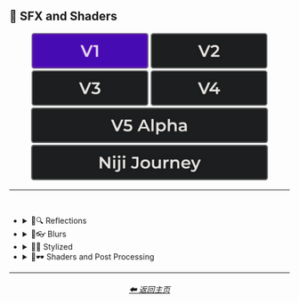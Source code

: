 <h2>🌈 SFX and Shaders</h2>

<div align="center">

[<img src="/Images/Repo_Parts/Buttons/Version_Buttons/button_version_V1_active.webp?raw=true" alt="MidJourney V1" height="64" />](/Pages/MJ_V1/Style_Pages/Sphere/SFX_and_Shaders.md)
[<img src="/Images/Repo_Parts/Buttons/Version_Buttons/button_version_V2_inactive.webp?raw=true" alt="MidJourney V2" height="64" />](/Pages/MJ_V2/Style_Pages/Sphere/SFX_and_Shaders.md)
[<img src="/Images/Repo_Parts/Buttons/Version_Buttons/button_version_V3_inactive.webp?raw=true" alt="MidJourney V3" height="64" />](/Pages/MJ_V3/Style_Pages/Sphere/SFX_and_Shaders.md)
[<img src="/Images/Repo_Parts/Buttons/Version_Buttons/button_version_V4_inactive.webp?raw=true" alt="MidJourney V4" height="64" />](/Pages/MJ_V4/Style_Pages/Just_The_Style/SFX_and_Shaders.md)
<br>
[<img src="/Images/Repo_Parts/Buttons/Version_Buttons/button_version_V5_Alpha_inactive_half.webp?raw=true" alt="MidJourney V5" height="64" />](/Pages/MJ_V5/Style_Pages/Just_The_Style/SFX_and_Shaders.md)
[<img src="/Images/Repo_Parts/Buttons/Version_Buttons/button_version_niji_inactive_half.webp?raw=true" alt="Niji Journey" height="64" />](/Pages/Niji_Journey/Style_Pages/SFX_and_Shaders.md)

</div>

<hr>
<br>


- <details><summary>🌈🔍 Reflections</summary><p><div align="center">

    | Ray Tracing Reflections | Lumen Reflections | Screen Space Reflections |
    | :-: | :-: | :-: |
    | <img src="/Images/MJ_V1/Midjourney_Styles_(sphere)/sphere_Ray_Tracing_Reflections.webp?raw=true" width="256" /> | <img src="/Images/MJ_V1/Midjourney_Styles_(sphere)/sphere_Lumen_Reflections.webp?raw=true" width="256" /> | <img src="/Images/MJ_V1/Midjourney_Styles_(sphere)/sphere_Screen_Space_Reflections.webp?raw=true" width="256" /> |
    
    <br>
    
    | Diffraction Grading |
    | :-: |
    | <img src="/Images/MJ_V1/Midjourney_Styles_(sphere)/sphere_Diffraction_Grading.webp?raw=true" width="256" /> |


    </div></p></details>



- <details><summary>🌈👓 Blurs</summary><p><div align="center">

    | Blurry | Blur Effect |
    | :-: | :-: |
    | <img src="/Images/MJ_V1/Midjourney_Styles_(sphere)/sphere_Blurry.webp?raw=true" width="256" /> | <img src="/Images/MJ_V1/Midjourney_Styles_(sphere)/sphere_Blur_Effect.webp?raw=true" width="256" /> |

    </div></p></details>



- <details><summary>🌈💫 Stylized</summary><p><div align="center">

    | Chromatic Aberration | RGB Displacement |
    | :-: | :-: |
    | <img src="/Images/MJ_V1/Midjourney_Styles_(sphere)/sphere_Chromatic_Aberration.webp?raw=true" width="256" /> | <img src="/Images/MJ_V1/Midjourney_Styles_(sphere)/sphere_RGB_Displacement.webp?raw=true" width="256" /> |
    
    <br>
    
    | Scan Lines |
    | :-: |
    | <img src="/Images/MJ_V1/Midjourney_Styles_(sphere)/sphere_Scan_Lines.webp?raw=true" width="256" /> |
    
    <br>

    | Cracked |
    | :-: |
    | <img src="/Images/MJ_V1/Midjourney_Styles_(sphere)/sphere_Cracked.webp?raw=true" width="256" /> |
    
    <br>

    | Harris Shutter |
    | :-: |
    | <img src="/Images/MJ_V1/Midjourney_Styles_(sphere)/sphere_Harris_Shutter.webp?raw=true" width="256" /> |
    
    <br>
    
    | Tessellated | Starburst |
    | :-: | :-: |
    | <img src="/Images/MJ_V1/Midjourney_Styles_(sphere)/sphere_Tessellated.webp?raw=true" width="256" /> | <img src="/Images/MJ_V1/Midjourney_Styles_(sphere)/sphere_Starburst.webp?raw=true" width="256" /> |

    </div></p></details>


- <details><summary>🌈🕶 Shaders and Post Processing</summary><p><div align="center">

    | Ray Traced |
    | :-: |
    | <img src="/Images/MJ_V1/Midjourney_Styles_(sphere)/sphere_Ray_Traced.webp?raw=true" width="256" /> |
    
    <br>

    | Shaders | OpenGL-Shaders | GLSL-Shaders |
    | :-: | :-: | :-: |
    | <img src="/Images/MJ_V1/Midjourney_Styles_(sphere)/sphere_Shaders.webp?raw=true" width="256" /> | <img src="/Images/MJ_V1/Midjourney_Styles_(sphere)/sphere_OpenGL-Shaders.webp?raw=true" width="256" /> | <img src="/Images/MJ_V1/Midjourney_Styles_(sphere)/sphere_GLSL-Shaders.webp?raw=true" width="256" /> |

    </div></p></details>

<hr>
<div align="center">
    <h6><a href="/README.md">⬅ 返回主页</a></h6>
</div>
